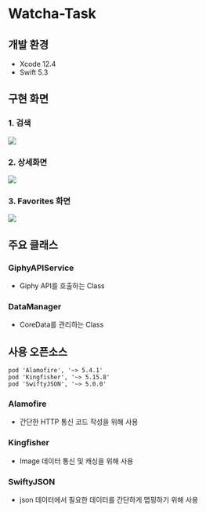 # Watcha-Task

## 개발 환경
- Xcode 12.4
- Swift 5.3

## 구현 화면

### 1. 검색
![](https://media.giphy.com/media/XqanwxK8YmRAEEcNW5/giphy.gif)

### 2. 상세화면

![](https://media.giphy.com/media/RLglSPc2WME20uL9SF/giphy.gif)

### 3. Favorites 화면

![](https://media.giphy.com/media/5nFEHTYcCJQOu9lYA7/giphy.gif)


## 주요 클래스

### GiphyAPIService
  
- Giphy API를 호출하는 Class  

### DataManager
- CoreData를 관리하는 Class

## 사용 오픈소스

```
pod 'Alamofire', '~> 5.4.1'
pod 'Kingfisher', '~> 5.15.8'
pod 'SwiftyJSON', '~> 5.0.0'
```

### Alamofire

- 간단한 HTTP 통신 코드 작성을 위해 사용

### Kingfisher

- Image 데이터 통신 및 캐싱을 위해 사용

### SwiftyJSON

- json 데이터에서 필요한 데이터를 간단하게 맵핑하기 위해 사용